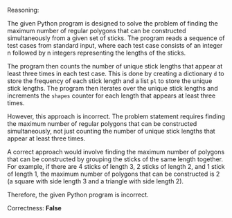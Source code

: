 Reasoning:

The given Python program is designed to solve the problem of finding the maximum number of regular polygons that can be constructed simultaneously from a given set of sticks. The program reads a sequence of test cases from standard input, where each test case consists of an integer n followed by n integers representing the lengths of the sticks.

The program then counts the number of unique stick lengths that appear at least three times in each test case. This is done by creating a dictionary `d` to store the frequency of each stick length and a list `pl` to store the unique stick lengths. The program then iterates over the unique stick lengths and increments the `shapes` counter for each length that appears at least three times.

However, this approach is incorrect. The problem statement requires finding the maximum number of regular polygons that can be constructed simultaneously, not just counting the number of unique stick lengths that appear at least three times.

A correct approach would involve finding the maximum number of polygons that can be constructed by grouping the sticks of the same length together. For example, if there are 4 sticks of length 3, 2 sticks of length 2, and 1 stick of length 1, the maximum number of polygons that can be constructed is 2 (a square with side length 3 and a triangle with side length 2).

Therefore, the given Python program is incorrect.

Correctness: **False**